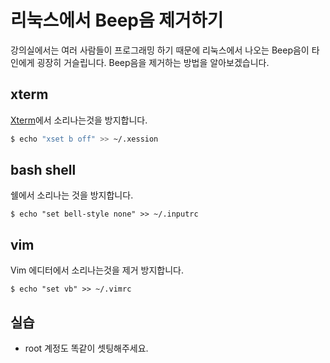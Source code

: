 # 리눅스에서 Beep음 제거하기
강의실에서는 여러 사람들이 프로그래밍 하기 때문에 리눅스에서 나오는 Beep음이 타인에게 굉장히 거슬립니다.
Beep음을 제거하는 방법을 알아보겠습니다.

## xterm
[Xterm](https://en.wikipedia.org/wiki/Xterm)에서 소리나는것을 방지합니다.

```bash
$ echo "xset b off" >> ~/.xession
```

## bash shell
쉘에서 소리나는 것을 방지합니다.

```
$ echo "set bell-style none" >> ~/.inputrc
```

## vim
Vim 에디터에서 소리나는것을 제거 방지합니다.
```
$ echo "set vb" >> ~/.vimrc
```

## 실습
- root 계정도 똑같이 셋팅해주세요.
